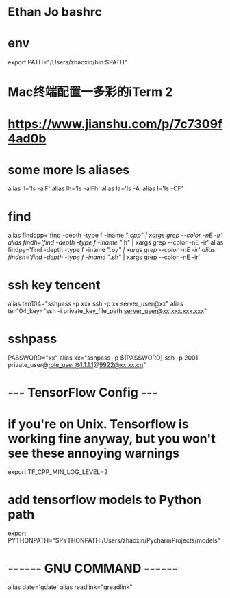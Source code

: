 # Ethan Jo bashrc

# env
export PATH="/Users/zhaoxin/bin:$PATH"

# Mac终端配置一多彩的iTerm 2
# https://www.jianshu.com/p/7c7309f4ad0b

# some more ls aliases
alias ll='ls -alF'
alias lh='ls -alFh'
alias la='ls -A'
alias l='ls -CF'

# find
alias findcpp='find  -depth -type f -iname "*.cpp" | xargs grep --color -nE -ir'
alias findh='find  -depth -type f -iname "*.h" | xargs grep --color -nE -ir'
alias findpy='find  -depth -type f -iname "*.py" | xargs grep --color -nE -ir'
alias findsh='find  -depth -type f -iname "*.sh" | xargs grep --color -nE -ir'

# ssh key tencent
alias ten104="sshpass -p xxx ssh -p xx server_user@xx"
alias ten104_key="ssh -i private_key_file_path server_user@xx.xxx.xxx.xxx"

# sshpass
PASSWORD="xx"
alias xx="sshpass -p ${PASSWORD} ssh -p 2001 private_user@role_user@1.1.1.1@9922@xx.xx.cn"

# --- TensorFlow Config ---
# if you're on Unix. Tensorflow is working fine anyway, but you won't see these annoying warnings
export TF_CPP_MIN_LOG_LEVEL=2

#  add tensorflow models to Python path
export PYTHONPATH="$PYTHONPATH:/Users/zhaoxin/PycharmProjects/models"

# ------ GNU COMMAND ------
alias date='gdate'
alias readlink="greadlink"
